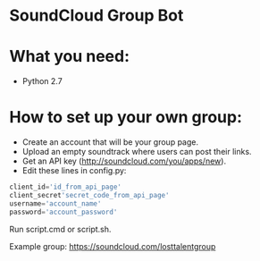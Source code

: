 # SoundCloud Group Bot

# What you need:
- Python 2.7

# How to set up your own group:

- Create an account that will be your group page.
- Upload an empty soundtrack where users can post their links.
- Get an API key (http://soundcloud.com/you/apps/new).
- Edit these lines in config.py:

```Python
client_id='id_from_api_page'
client_secret'secret_code_from_api_page'
username='account_name'
password='account_password'
```

Run script.cmd or script.sh. 

Example group: https://soundcloud.com/losttalentgroup

